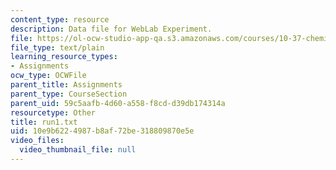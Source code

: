 ```yaml
---
content_type: resource
description: Data file for WebLab Experiment.
file: https://ol-ocw-studio-app-qa.s3.amazonaws.com/courses/10-37-chemical-and-biological-reaction-engineering-spring-2007/10e9b6224987b8af72be318809870e5e_run1.txt
file_type: text/plain
learning_resource_types:
- Assignments
ocw_type: OCWFile
parent_title: Assignments
parent_type: CourseSection
parent_uid: 59c5aafb-4d60-a558-f8cd-d39db174314a
resourcetype: Other
title: run1.txt
uid: 10e9b622-4987-b8af-72be-318809870e5e
video_files:
  video_thumbnail_file: null
---
```

